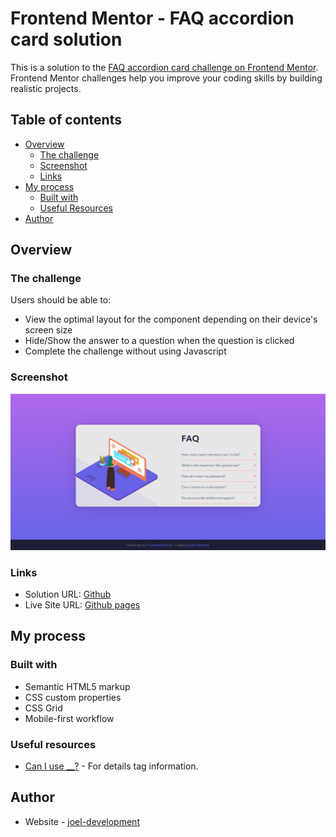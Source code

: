 # Frontend Mentor - FAQ accordion card solution

This is a solution to the [FAQ accordion card challenge on Frontend Mentor](https://www.frontendmentor.io/challenges/faq-accordion-card-XlyjD0Oam). Frontend Mentor challenges help you improve your coding skills by building realistic projects. 

## Table of contents

- [Overview](#overview)
  - [The challenge](#the-challenge)
  - [Screenshot](#screenshot)
  - [Links](#links)
- [My process](#my-process)
  - [Built with](#built-with)
  - [Useful Resources](#useful-resources)
- [Author](#author)

## Overview

### The challenge

Users should be able to:

- View the optimal layout for the component depending on their device's screen size
- Hide/Show the answer to a question when the question is clicked
- Complete the challenge without using Javascript

### Screenshot

![](./screenshots/desktop.jpg)

### Links

- Solution URL: [Github](https://github.com/joel-development/frontendmentor---challenge-10)
- Live Site URL: [Github pages](https://joel-development.github.io/frontendmentor---challenge-10)

## My process

### Built with

- Semantic HTML5 markup
- CSS custom properties
- CSS Grid
- Mobile-first workflow

### Useful resources

- [Can I use __?](https://caniuse.com/) - For details tag information.

## Author

- Website - [joel-development](https://joel-development.github.io/)